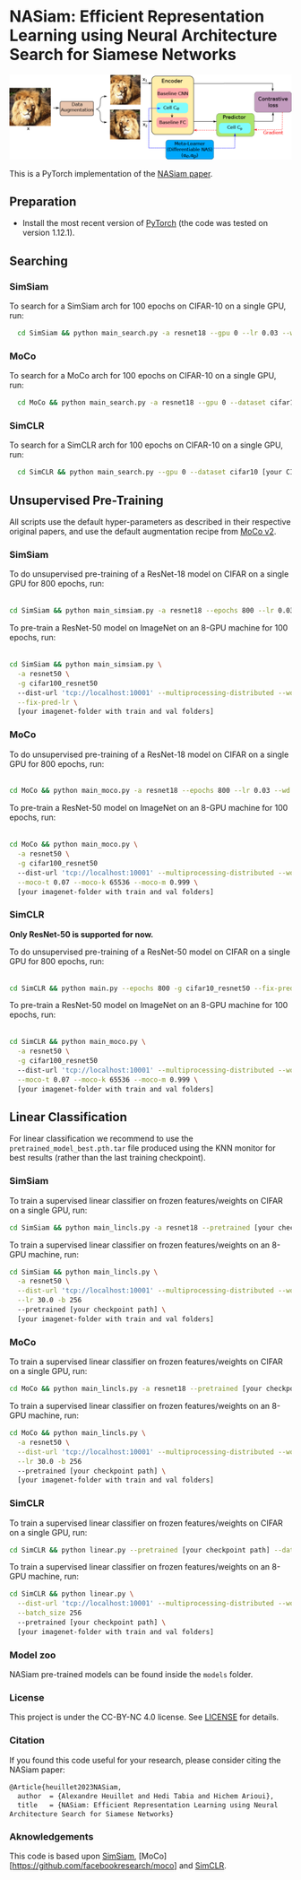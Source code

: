 # NASiam: Efficient Representation Learning using Neural Architecture Search for Siamese Networks

<p align="center">
    <img width="600" alt="nasiam" src="img/NASiam_layout.png">
</p>

This is a PyTorch implementation of the [NASiam paper](https://arxiv.org/abs/2011.10566).
## Preparation

- Install the most recent version of [PyTorch](https://pytorch.org/get-started/locally/) (the code was tested on version 1.12.1).

## Searching

### SimSiam

To search for a SimSiam arch for 100 epochs on CIFAR-10 on a single GPU, run:

```bash
  cd SimSiam && python main_search.py -a resnet18 --gpu 0 --lr 0.03 --wd 5e-4 --dataset cifar10 --fix-pred-lr [your CIFAR folder]
```

### MoCo

To search for a MoCo arch for 100 epochs on CIFAR-10 on a single GPU, run:

```bash
  cd MoCo && python main_search.py -a resnet18 --gpu 0 --dataset cifar10 [your CIFAR folder]
```

### SimCLR

To search for a SimCLR arch for 100 epochs on CIFAR-10 on a single GPU, run:

```bash
  cd SimCLR && python main_search.py --gpu 0 --dataset cifar10 [your CIFAR folder]
```

## Unsupervised Pre-Training

All scripts use the default hyper-parameters as described in their respective original papers, and use the default augmentation recipe from [MoCo v2](https://arxiv.org/abs/2003.04297). 

### SimSiam

To do unsupervised pre-training of a ResNet-18 model on CIFAR on a single GPU for 800 epochs, run:
```bash

cd SimSiam && python main_simsiam.py -a resnet18 --epochs 800 --lr 0.03 --wd 5e-4 -g cifar10_resnet18 --fix-pred-lr [your CIFAR folder]
```

To pre-train a ResNet-50 model on ImageNet on an 8-GPU machine for 100 epochs, run:
```bash

cd SimSiam && python main_simsiam.py \
  -a resnet50 \
  -g cifar100_resnet50
  --dist-url 'tcp://localhost:10001' --multiprocessing-distributed --world-size 1 --rank 0 \
  --fix-pred-lr \
  [your imagenet-folder with train and val folders]
```

### MoCo

To do unsupervised pre-training of a ResNet-18 model on CIFAR on a single GPU for 800 epochs, run:
```bash

cd MoCo && python main_moco.py -a resnet18 --epochs 800 --lr 0.03 --wd 5e-4 -g cifar10_resnet18 --fix-pred-lr [your CIFAR folder]
```

To pre-train a ResNet-50 model on ImageNet on an 8-GPU machine for 100 epochs, run:
```bash

cd MoCo && python main_moco.py \
  -a resnet50 \
  -g cifar100_resnet50
  --dist-url 'tcp://localhost:10001' --multiprocessing-distributed --world-size 1 --rank 0 \
  --moco-t 0.07 --moco-k 65536 --moco-m 0.999 \
  [your imagenet-folder with train and val folders]
```

### SimCLR

**Only ResNet-50 is supported for now.**

To do unsupervised pre-training of a ResNet-50 model on CIFAR on a single GPU for 800 epochs, run:
```bash

cd SimCLR && python main.py --epochs 800 -g cifar10_resnet50 --fix-pred-lr [your CIFAR folder]
```

To pre-train a ResNet-50 model on ImageNet on an 8-GPU machine for 100 epochs, run:
```bash

cd SimCLR && python main_moco.py \
  -a resnet50 \
  -g cifar100_resnet50
  --dist-url 'tcp://localhost:10001' --multiprocessing-distributed --world-size 1 --rank 0 \
  --moco-t 0.07 --moco-k 65536 --moco-m 0.999 \
  [your imagenet-folder with train and val folders]
```

## Linear Classification

For linear classification we recommend to use the `pretrained_model_best.pth.tar` file produced using the KNN monitor for best results (rather than the last training checkpoint).

### SimSiam

To train a supervised linear classifier on frozen features/weights on CIFAR on a single GPU, run:
```bash
cd SimSiam && python main_lincls.py -a resnet18 --pretrained [your checkpoint path] --lr 30.0 --dataset cifar10 
```

To train a supervised linear classifier on frozen features/weights on an 8-GPU machine, run:
```bash
cd SimSiam && python main_lincls.py \
  -a resnet50 \
  --dist-url 'tcp://localhost:10001' --multiprocessing-distributed --world-size 1 --rank 0 \
  --lr 30.0 -b 256
  --pretrained [your checkpoint path] \
  [your imagenet-folder with train and val folders]
```

### MoCo

To train a supervised linear classifier on frozen features/weights on CIFAR on a single GPU, run:
```bash
cd MoCo && python main_lincls.py -a resnet18 --pretrained [your checkpoint path] --lr 30.0 --dataset cifar10 
```

To train a supervised linear classifier on frozen features/weights on an 8-GPU machine, run:
```bash
cd MoCo && python main_lincls.py \
  -a resnet50 \
  --dist-url 'tcp://localhost:10001' --multiprocessing-distributed --world-size 1 --rank 0 \
  --lr 30.0 -b 256
  --pretrained [your checkpoint path] \
  [your imagenet-folder with train and val folders]
```


### SimCLR

To train a supervised linear classifier on frozen features/weights on CIFAR on a single GPU, run:
```bash
cd SimCLR && python linear.py --pretrained [your checkpoint path] --dataset cifar10 
```

To train a supervised linear classifier on frozen features/weights on an 8-GPU machine, run:
```bash
cd SimCLR && python linear.py \
  --dist-url 'tcp://localhost:10001' --multiprocessing-distributed --world-size 1 --rank 0 \
  --batch_size 256
  --pretrained [your checkpoint path] \
  [your imagenet-folder with train and val folders]
```

### Model zoo

NASiam pre-trained models can be found inside the `models` folder.

### License

This project is under the CC-BY-NC 4.0 license. See [LICENSE](LICENSE) for details.

### Citation

If you found this code useful for your research, please consider citing the NASiam paper:
```
@Article{heuillet2023NASiam,
  author  = {Alexandre Heuillet and Hedi Tabia and Hichem Arioui},
  title   = {NASiam: Efficient Representation Learning using Neural Architecture Search for Siamese Networks}
```

### Aknowledgements

This code is based upon [SimSiam](https://github.com/facebookresearch/simsiam), [MoCo][https://github.com/facebookresearch/moco] and [SimCLR](https://github.com/leftthomas/SimCLR).